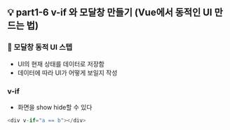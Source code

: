 ## 💡 part1-6 v-if 와 모달창 만들기 (Vue에서 동적인 UI 만드는 법)

### 🔹 모달창 동적 UI 스텝

- UI의 현재 상태를 데이터로 저장함
- 데이터에 따라 UI가 어떻게 보일지 작성

### v-if

- 화면을 show hide할 수 있다

```javascript
<div v-if="a == b"></div>
```
